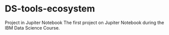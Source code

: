 # DS-tools-ecosystem
Project in Jupiter Notebook
The first project on Jupiter Notebook during the IBM Data Science Course.
